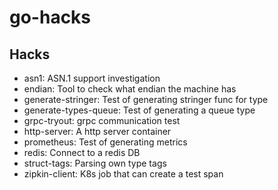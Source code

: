 # go-hacks

## Hacks
* asn1: ASN.1 support investigation
* endian: Tool to check what endian the machine has
* generate-stringer: Test of generating stringer func for type
* generate-types-queue: Test of generating a queue type
* grpc-tryout: grpc communication test
* http-server: A http server container
* prometheus: Test of generating metrics
* redis: Connect to a redis DB
* struct-tags: Parsing own type tags
* zipkin-client: K8s job that can create a test span
